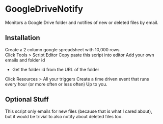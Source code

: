 # GoogleDriveNotify
Monitors a Google Drive folder and notifies of new or deleted files by email.

## Installation
Create a 2 column google spreadsheet with 10,000 rows.  
Click Tools > Script Editor
Copy paste this script into editor
Add your own emails and folder id
- Get the folder id from the URL of the folder

Click Resources > All your triggers
Create a time driven event that runs every hour (or more often or less often)  Up to you.

## Optional Stuff
This script only emails for new files (because that is what I cared about), but it would be trivial to also notify about deleted files too.
